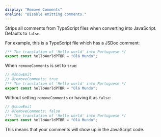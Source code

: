 ```yaml
---
display: "Remove Comments"
oneline: "Disable emitting comments."
---
```


Strips all comments from TypeScript files when converting into JavaScript. Defaults to `false`.

For example, this is a TypeScript file which has a JSDoc comment:

```ts
/** The translation of 'Hello world' into Portuguese */
export const helloWorldPTBR = "Olá Mundo";
```

When `removeComments` is set to `true`:

```ts 
// @showEmit
// @removeComments: true
/** The translation of 'Hello world' into Portuguese */
export const helloWorldPTBR = "Olá Mundo";
```

Without setting `removeComments` or having it as `false`:

```ts 
// @showEmit
// @removeComments: false
/** The translation of 'Hello world' into Portuguese */
export const helloWorldPTBR = "Olá Mundo";
```

This means that your comments will show up in the JavaScript code.
